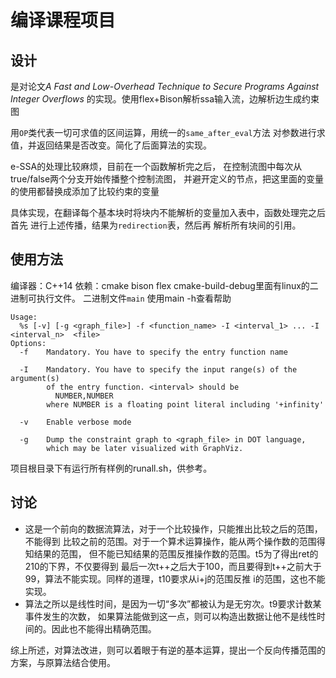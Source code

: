 
# 编译课程项目
## 设计

是对论文*A Fast and Low-Overhead Technique to
Secure Programs Against Integer Overflows* 的实现。使用flex+Bison解析ssa输入流，边解析边生成约束图

用```OP```类代表一切可求值的区间运算，用统一的```same_after_eval```方法
对参数进行求值，并返回结果是否改变。简化了后面算法的实现。

e-SSA的处理比较麻烦，目前在一个函数解析完之后，
在控制流图中每次从true/false两个分支开始传播整个控制流图，
并避开定义的节点，把这里面的变量的使用都替换成添加了比较约束的变量

具体实现，在翻译每个基本块时将块内不能解析的变量加入表中，函数处理完之后首先
进行上述传播，结果为```redirection```表，然后再
解析所有块间的引用。

## 使用方法
编译器：C++14
依赖：cmake bison flex 
cmake-build-debug里面有linux的二进制可执行文件。
二进制文件```main```
使用main -h查看帮助
```
Usage:
  %s [-v] [-g <graph_file>] -f <function_name> -I <interval_1> ... -I <interval_n>  <file>
Options:
  -f    Mandatory. You have to specify the entry function name

  -I    Mandatory. You have to specify the input range(s) of the argument(s)
        of the entry function. <interval> should be
          NUMBER,NUMBER
        where NUMBER is a floating point literal including '+infinity'

  -v    Enable verbose mode

  -g    Dump the constraint graph to <graph_file> in DOT language,
        which may be later visualized with GraphViz.
```
项目根目录下有运行所有样例的runall.sh，供参考。

## 讨论

* 这是一个前向的数据流算法，对于一个比较操作，只能推出比较之后的范围，不能得到
比较之前的范围。对于一个算术运算操作，能从两个操作数的范围得知结果的范围，
但不能已知结果的范围反推操作数的范围。t5为了得出ret的210的下界，不仅要得到
最后一次t++之后大于100，而且要得到t++之前大于99，算法不能实现。同样的道理，t10要求从i+j的范围反推
i的范围，这也不能实现。
* 算法之所以是线性时间，是因为一切“多次”都被认为是无穷次。t9要求计数某事件发生的次数，
如果算法能做到这一点，则可以构造出数据让他不是线性时间的。因此也不能得出精确范围。

综上所述，对算法改进，则可以着眼于有逆的基本运算，提出一个反向传播范围的方案，与原算法结合使用。
